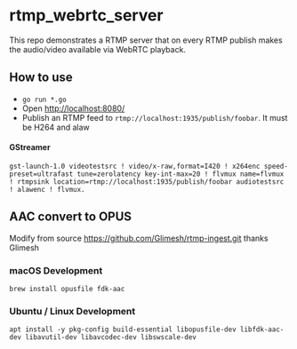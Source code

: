 # rtmp_webrtc_server

This repo demonstrates a RTMP server that on every RTMP publish makes the audio/video available via WebRTC playback.

## How to use

* `go run *.go`
* Open [http://localhost:8080/](http://localhost:8080/)
* Publish an RTMP feed to `rtmp://localhost:1935/publish/foobar`. It must be H264 and alaw

#### GStreamer

`gst-launch-1.0 videotestsrc ! video/x-raw,format=I420 ! x264enc speed-preset=ultrafast tune=zerolatency key-int-max=20 ! flvmux name=flvmux ! rtmpsink location=rtmp://localhost:1935/publish/foobar audiotestsrc ! alawenc ! flvmux.`

## AAC convert to OPUS

Modify from source https://github.com/Glimesh/rtmp-ingest.git thanks Glimesh

### macOS Development

```
brew install opusfile fdk-aac
```

### Ubuntu / Linux Development

```
apt install -y pkg-config build-essential libopusfile-dev libfdk-aac-dev libavutil-dev libavcodec-dev libswscale-dev
```
